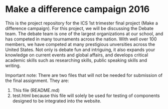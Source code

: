 # Make a difference campaign 2016
This is the project repository for the ICS 1st trimester final project (Make a difference campaign). For this project, we will be discussing the Debate team. The debate team is one of the largest organizations at our school, and has competed in many tournaments across the nation. With well over 100 members, we have competed at many prestigious unversities across the United States. 
Not only is debate fun and intriguing, it also expands your knowledge on current events and global affairs, and develops critical academic skills such as researching skills, public speaking skills and writing. 
<br>



Important note: There are two files that will not be needed for submission of the final assignment. They are:
<ol>
<li> This file (README.md) </li>
<li> test.html because this file will solely be used for testing of components designed to be integrated into the website. </li>
</ol>

